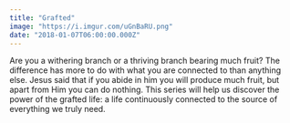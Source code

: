 ```yaml
---
title: "Grafted"
image: "https://i.imgur.com/uGnBaRU.png"
date: "2018-01-07T06:00:00.000Z"
---
```

Are you a withering branch or a thriving branch bearing much fruit? The difference has more to do with what you are connected to than anything else. Jesus said that if you abide in him you will produce much fruit, but apart from Him you can do nothing. This series will help us discover the power of the grafted life: a life continuously connected to the source of everything we truly need.